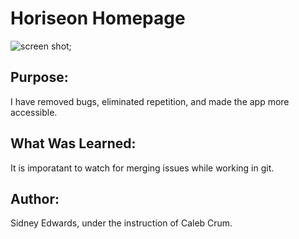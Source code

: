 # Horiseon Homepage

![screen shot](./assets/images/digital-marketing-meeting.jpg);

## Purpose: 
I have removed bugs, eliminated repetition, and made the app more accessible.

## What Was Learned:
It is imporatant to watch for merging issues while working in git. 

## Author: 
Sidney Edwards, under the instruction of Caleb Crum.
